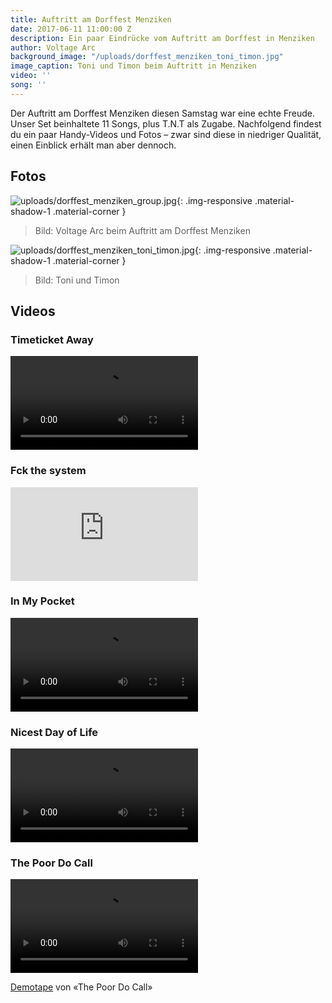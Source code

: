 ```yaml
---
title: Auftritt am Dorffest Menziken
date: 2017-06-11 11:00:00 Z
description: Ein paar Eindrücke vom Auftritt am Dorffest in Menziken
author: Voltage Arc
background_image: "/uploads/dorffest_menziken_toni_timon.jpg"
image_caption: Toni und Timon beim Auftritt in Menziken
video: ''
song: ''
---
```


Der Auftritt am Dorffest Menziken diesen Samstag war eine echte Freude. Unser Set beinhaltete 11 Songs, plus T.N.T als Zugabe. Nachfolgend findest du ein paar Handy-Videos und Fotos – zwar sind diese in niedriger Qualität, einen Einblick erhält man aber dennoch.

## Fotos

![uploads/dorffest_menziken_group.jpg](/uploads/dorffest_menziken_group.jpg){: .img-responsive .material-shadow-1 .material-corner }

> Bild: Voltage Arc beim Auftritt am Dorffest Menziken

![uploads/dorffest_menziken_toni_timon.jpg](/uploads/dorffest_menziken_toni_timon.jpg){: .img-responsive .material-shadow-1 .material-corner }

> Bild: Toni und Timon


## Videos

### Timeticket Away

<div class="row">
    <div class="col-lg-6 col-md-6 col-sm-12 col-xs-12">
        <video class="video--fullwidth" src="/uploads/videos/dorffest_menziken_timeticket_away.mp4" controls></video>
    </div>
</div>

### Fck the system

<div class="row">
    <div class="col-lg-6 col-md-6 col-sm-12 col-xs-12">
    <iframe class="video--fullwidth" src="https://www.facebook.com/plugins/video.php?href=https%3A%2F%2Fwww.facebook.com%2FVoltageArc%2Fvideos%2F1925213441028360%2F&show_text=0" style="border:none;overflow:hidden" scrolling="no" frameborder="0" allowTransparency="true" allowFullScreen="true"></iframe>
    </div>
</div>

### In My Pocket
<div class="row">
    <div class="col-lg-6 col-md-6 col-sm-12 col-xs-12">
        <video class="video--fullwidth" src="/uploads/videos/dorffest_menziken_in_my_pocket.mp4" controls></video>
    </div>
</div>

### Nicest Day of Life
<div class="row">
    <div class="col-lg-6 col-md-6 col-sm-12 col-xs-12">
        <video class="video--fullwidth" src="/uploads/videos/dorffest_menziken_nicest_day_of_life.mp4" controls></video>
    </div>
</div>

### The Poor Do Call
<div class="row">
    <div class="col-lg-6 col-md-6 col-sm-12 col-xs-12">
        <video class="video--fullwidth" src="/uploads/videos/dorffest_menziken_the_poor_do_call.mp4" controls></video>
    </div>
</div>

[Demotape](/2017/05/21/in-my-pocket-and-the-poor-do-call.html) von «The Poor Do Call»
